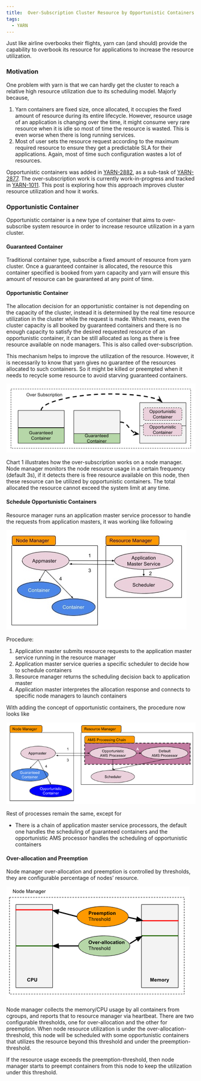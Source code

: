 ```yaml
---
title:  Over-Subscription Cluster Resource by Opportunistic Containers
tags:
  - YARN
---
```


Just like airline overbooks their flights, yarn can (and should) provide the capability
to overbook its resource for applications to increase the resource utilization.

<!--more-->

### Motivation

One problem with yarn is that we can hardly get the cluster to reach a relative
high resource utilization due to its scheduling model. Majorly because,

1. Yarn containers are fixed size, once allocated, it occupies the fixed amount
of resource during its entire lifecycle. However, resource usage of an application
is changing over the time, it might consume very rare resource when it is idle
so most of time the resource is wasted. This is even worse when there is long running services.
2. Most of user sets the resource request according to the maximum required
resource to ensure they get a predictable SLA for their applications. Again,
most of time such configuration wastes a lot of resources.

Opportunistic containers was added in [YARN-2882](https://issues.apache.org/jira/browse/YARN-2882), as a sub-task of [YARN-2877](https://issues.apache.org/jira/browse/YARN-2877). The over-subscription work is currently work-in-progress and tracked in [YARN-1011](https://issues.apache.org/jira/browse/YARN-1011). This post is exploring how this approach improves cluster resource utilization and how it works.

### Opportunistic Container

Opportunistic container is a new type of container that aims to over-subscribe system resource in order to increase resource utilization in a yarn cluster.

#### Guaranteed Container

Traditional container type, subscribe a fixed amount of resource from yarn cluster. Once a guaranteed container is allocated, the resource this container specified is booked from yarn capacity and yarn will ensure this amount of resource can be guaranteed at any point of time.

#### Opportunistic Container

The allocation decision for an opportunistic container is not depending on the capacity of the cluster, instead it is determined by the real time resource utilization in the cluster while the request is made. Which means, even the cluster capacity is all booked by guaranteed containers and there is no enough capacity to satisfy the desired requested resource of an
opportunistic container, it can be still allocated as long as there is free resource available on node managers. This is also called over-subscription.

This mechanism helps to improve the utilization of the resource. However, it is necessarily to know that yarn gives no guarantee of the resources allocated to such containers. So it might be killed or preempted when it needs to recycle some resource to avoid starving guaranteed containers.

![Chart 1. Over-subscription](/assets/yarn-over-subscription-1.jpg)

Chart 1 illustrates how the over-subscription works on a node manager. Node manager monitors the node resource usage in a certain frequency (default 3s), if it detects there is free resource available on this node, then these resource can be utilized by opportunistic containers. The total allocated the resource cannot exceed the system limit at any time.

#### Schedule Opportunistic Containers

Resource manager runs an application master service processor to handle the requests from application masters, it was working like following

![Char 2 - Current Scheduling Logic](/assets/yarn-over-subscription-2.jpg)

Procedure:

1. Application master submits resource requests to the application master service running in the resource manager
2. Application master service queries a specific scheduler to decide how to schedule containers
3. Resource manager returns the scheduling decision back to application master
4. Application master interpretes the allocation response and connects to specific node managers to launch containers

With adding the concept of opportunistic containers, the procedure now looks like

![Char 3 - Scheduling Guaranteed and Opportunistic Containers](/assets/yarn-over-subscription-3.jpg)

Rest of processes remain the same, except for

* There is a chain of application master service processors, the default one handles the scheduling of guaranteed containers and the opportunistic AMS processor handles the scheduling of opportunistic containers

#### Over-allocation and Preemption

Node manager over-allocation and preemption is controlled by thresholds, they are configurable percentage of nodes’ resource.

![Chart 4 - Over-allocation and Preemption](/assets/yarn-over-subscription-4.jpg)

Node manager collects the memory/CPU usage by all containers from cgroups, and reports that to resource manager via heartbeat. There are two configurable thresholds, one for over-allocation and the other for preemption. When node resource utilization is under the over-allocation-threshold, this node will be scheduled with some opportunistic containers that utilizes the resource beyond this threshold and under the preemption-threshold.

If the resource usage exceeds the preemption-threshold, then node manager starts to preempt containers from this node to keep the utilization under this threshold.
